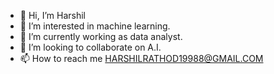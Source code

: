 - 👋 Hi, I’m Harshil
- 👀 I’m interested in machine learning. 
- 🌱 I’m currently working as data analyst. 
- 💞️ I’m looking to collaborate on A.I.
- 📫 How to reach me HARSHILRATHOD19988@GMAIL.COM 


<!---
ImHarshil/ImHarshil is a ✨ special ✨ repository because its `README.md` (this file) appears on your GitHub profile.
You can click the Preview link to take a look at your changes.
--->
